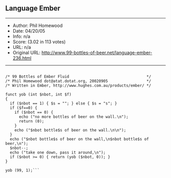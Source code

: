 
## Language Ember ##
---
- Author: Phil Homewood
- Date: 04/20/05
- Info: n/a
- Score:  (3.02 in 113 votes)
- URL: n/a
- Original URL: http://www.99-bottles-of-beer.net/language-ember-236.html
---

```#!/usr/local/ember/bin/ember

/* 99 Bottles of Ember Fluid                                  */
/* Phil Homewood dot@atat.dotat.org, 20020905                 */
/* Written in Ember, http://www.hughes.com.au/products/ember/ */

funct yob (int $nbot, int $f)
{
  if ($nbot == 1) { $s = ""; } else { $s = "s"; }
  if ($f==0) {
    if ($nbot == 0) {
      echo ("no more bottles of beer on the wall.\n");
      return (0);
    }
    echo ("$nbot bottle$s of beer on the wall.\n\n");
  }
  echo ("$nbot bottle$s of beer on the wall,\n$nbot bottle$s of beer,\n");
  $nbot--;
  echo ("take one down, pass it around,\n");
  if ($nbot >= 0) { return (yob ($nbot, 0)); }
}

yob (99, 1);```